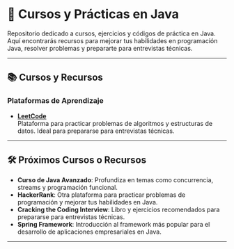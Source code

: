 # 🚀 Cursos y Prácticas en Java

Repositorio dedicado a cursos, ejercicios y códigos de práctica en Java. Aquí encontrarás recursos para mejorar tus habilidades en programación Java, resolver problemas y prepararte para entrevistas técnicas.

---

## 📚 Cursos y Recursos

### Plataformas de Aprendizaje
- **[LeetCode](https://leetcode.com/)**  
  Plataforma para practicar problemas de algoritmos y estructuras de datos. Ideal para prepararse para entrevistas técnicas.

---

## 🛠️ Próximos Cursos o Recursos

- **Curso de Java Avanzado**: Profundiza en temas como concurrencia, streams y programación funcional.
- **HackerRank**: Otra plataforma para practicar problemas de programación y mejorar tus habilidades en Java.
- **Cracking the Coding Interview**: Libro y ejercicios recomendados para prepararse para entrevistas técnicas.
- **Spring Framework**: Introducción al framework más popular para el desarrollo de aplicaciones empresariales en Java.

---
